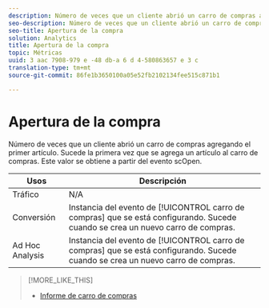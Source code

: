 ```yaml
---
description: Número de veces que un cliente abrió un carro de compras agregando el primer artículo. Sucede la primera vez que se agrega un artículo al carro de compras. Este valor se obtiene a partir del evento scOpen.
seo-description: Número de veces que un cliente abrió un carro de compras agregando el primer artículo. Sucede la primera vez que se agrega un artículo al carro de compras. Este valor se obtiene a partir del evento scOpen.
seo-title: Apertura de la compra
solution: Analytics
title: Apertura de la compra
topic: Métricas
uuid: 3 aac 7908-979 e -48 db-a 6 d 4-580863657 e 3 c
translation-type: tm+mt
source-git-commit: 86fe1b3650100a05e52fb2102134fee515c871b1

---
```



# Apertura de la compra

Número de veces que un cliente abrió un carro de compras agregando el primer artículo. Sucede la primera vez que se agrega un artículo al carro de compras. Este valor se obtiene a partir del evento scOpen.

| Usos | Descripción |
|---|---|
| Tráfico | N/A |
| Conversión | Instancia del evento de [!UICONTROL carro de compras] que se está configurando. Sucede cuando se crea un nuevo carro de compras. |
| Ad Hoc Analysis | Instancia del evento de [!UICONTROL carro de compras] que se está configurando. Sucede cuando se crea un nuevo carro de compras. |

>[!MORE_LIKE_THIS]
>
>* [Informe de carro de compras](/help/components/c-variables/dimensionslist/reports-shopping-cart.md)

